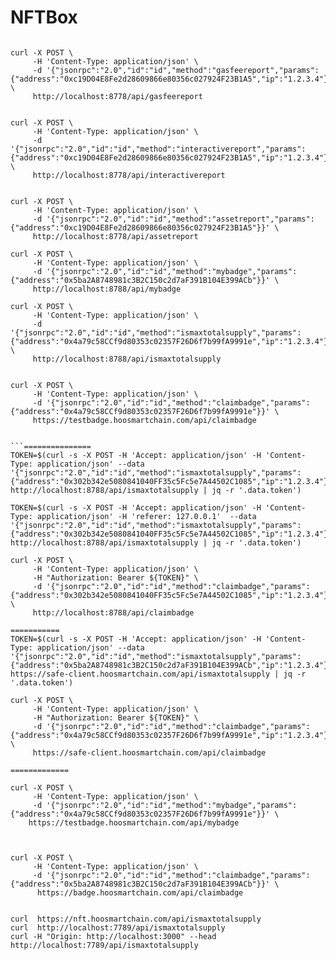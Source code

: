 # NFTBox

```

curl -X POST \
     -H 'Content-Type: application/json' \
     -d '{"jsonrpc":"2.0","id":"id","method":"gasfeereport","params":{"address":"0xc19D04E8Fe2d28609866e80356c027924F23B1A5","ip":"1.2.3.4"}}' \
     http://localhost:8778/api/gasfeereport


curl -X POST \
     -H 'Content-Type: application/json' \
     -d '{"jsonrpc":"2.0","id":"id","method":"interactivereport","params":{"address":"0xc19D04E8Fe2d28609866e80356c027924F23B1A5","ip":"1.2.3.4"}}' \
     http://localhost:8778/api/interactivereport


curl -X POST \
     -H 'Content-Type: application/json' \
     -d '{"jsonrpc":"2.0","id":"id","method":"assetreport","params":{"address":"0xc19D04E8Fe2d28609866e80356c027924F23B1A5"}}' \
     http://localhost:8778/api/assetreport

curl -X POST \
     -H 'Content-Type: application/json' \
     -d '{"jsonrpc":"2.0","id":"id","method":"mybadge","params":{"address":"0x5ba2A8748981c3B2C150c2d7aF391B104E399ACb"}}' \
     http://localhost:8788/api/mybadge

curl -X POST \
     -H 'Content-Type: application/json' \
     -d '{"jsonrpc":"2.0","id":"id","method":"ismaxtotalsupply","params":{"address":"0x4a79c58CCf9d80353c02357F26D6f7b99fA9991e","ip":"1.2.3.4"}}' \
     http://localhost:8788/api/ismaxtotalsupply


curl -X POST \
     -H 'Content-Type: application/json' \
     -d '{"jsonrpc":"2.0","id":"id","method":"claimbadge","params":{"address":"0x4a79c58CCf9d80353c02357F26D6f7b99fA9991e"}}' \
     https://testbadge.hoosmartchain.com/api/claimbadge


```===============
TOKEN=$(curl -s -X POST -H 'Accept: application/json' -H 'Content-Type: application/json' --data '{"jsonrpc":"2.0","id":"id","method":"ismaxtotalsupply","params":{"address":"0x302b342e5080841040FF35c5Fc5e7A44502C1085","ip":"1.2.3.4"}}' http://localhost:8788/api/ismaxtotalsupply | jq -r '.data.token')

TOKEN=$(curl -s -X POST -H 'Accept: application/json' -H 'Content-Type: application/json' -H 'referer: 127.0.0.1'  --data '{"jsonrpc":"2.0","id":"id","method":"ismaxtotalsupply","params":{"address":"0x302b342e5080841040FF35c5Fc5e7A44502C1085","ip":"1.2.3.4"}}' http://localhost:8788/api/ismaxtotalsupply | jq -r '.data.token')

curl -X POST \
     -H 'Content-Type: application/json' \
     -H "Authorization: Bearer ${TOKEN}" \
     -d '{"jsonrpc":"2.0","id":"id","method":"claimbadge","params":{"address":"0x302b342e5080841040FF35c5Fc5e7A44502C1085","ip":"1.2.3.4"}}' \
     http://localhost:8788/api/claimbadge

===========
TOKEN=$(curl -s -X POST -H 'Accept: application/json' -H 'Content-Type: application/json' --data '{"jsonrpc":"2.0","id":"id","method":"ismaxtotalsupply","params":{"address":"0x5ba2A8748981c3B2C150c2d7aF391B104E399ACb","ip":"1.2.3.4"}}' https://safe-client.hoosmartchain.com/api/ismaxtotalsupply | jq -r '.data.token')

curl -X POST \
     -H 'Content-Type: application/json' \
     -H "Authorization: Bearer ${TOKEN}" \
     -d '{"jsonrpc":"2.0","id":"id","method":"claimbadge","params":{"address":"0x4a79c58CCf9d80353c02357F26D6f7b99fA9991e","ip":"1.2.3.4"}}' \
     https://safe-client.hoosmartchain.com/api/claimbadge

=============

curl -X POST \
     -H 'Content-Type: application/json' \
     -d '{"jsonrpc":"2.0","id":"id","method":"mybadge","params":{"address":"0x4a79c58CCf9d80353c02357F26D6f7b99fA9991e"}}' \
    https://testbadge.hoosmartchain.com/api/mybadge



curl -X POST \
     -H 'Content-Type: application/json' \
     -d '{"jsonrpc":"2.0","id":"id","method":"claimbadge","params":{"address":"0x5ba2A8748981c3B2C150c2d7aF391B104E399ACb"}}' \
      https://badge.hoosmartchain.com/api/claimbadge


curl  https://nft.hoosmartchain.com/api/ismaxtotalsupply
curl  http://localhost:7789/api/ismaxtotalsupply
curl -H "Origin: http://localhost:3000" --head http://localhost:7789/api/ismaxtotalsupply
```
